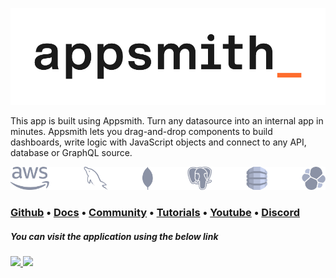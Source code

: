 ![](https://raw.githubusercontent.com/appsmithorg/appsmith/release/static/appsmith_logo_primary.png)

This app is built using Appsmith. Turn any datasource into an internal app in minutes. Appsmith lets you drag-and-drop components to build dashboards, write logic with JavaScript objects and connect to any API, database or GraphQL source.

![](https://raw.githubusercontent.com/appsmithorg/appsmith/release/static/images/integrations.png)

### [Github](https://github.com/appsmithorg/appsmith) • [Docs](https://docs.appsmith.com/?utm_source=github&utm_medium=social&utm_content=appsmith_docs&utm_campaign=null&utm_term=appsmith_docs) • [Community](https://community.appsmith.com/) • [Tutorials](https://github.com/appsmithorg/appsmith/tree/update/readme#tutorials) • [Youtube](https://www.youtube.com/appsmith) • [Discord](https://discord.gg/rBTTVJp)

##### You can visit the application using the below link

###### [![](https://assets.appsmith.com/git-sync/Buttons.svg) ](http://localhost:81/applications/975df698-7d68-43e5-a3cd-9fe9b0cd12cb/pages/05e9298c-d8c9-4720-977d-ab701f9aef4b) [![](https://assets.appsmith.com/git-sync/Buttons2.svg)](http://localhost:81/applications/975df698-7d68-43e5-a3cd-9fe9b0cd12cb/pages/05e9298c-d8c9-4720-977d-ab701f9aef4b/edit)
